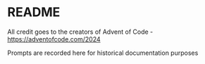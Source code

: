 # README

All credit goes to the creators of Advent of Code - https://adventofcode.com/2024

Prompts are recorded here for historical documentation purposes
